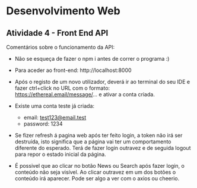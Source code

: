 # Desenvolvimento Web

## Atividade 4 - Front End API

Comentários sobre o funcionamento da API:

- Não se esqueça de fazer o npm i antes de correr o programa :)

- Para aceder ao front-end: http://localhost:8000

- Após o registo de um novo utilizador, deverá ir ao terminal do seu IDE e fazer ctrl+click no URL com o formato:  https://ethereal.email/message/... e ativar a conta criada.

- Existe uma conta teste já criada:

  - email: test123@email.test
  - password: 1234

- Se fizer refresh á pagina web após ter feito login, a token não irá ser destruída, isto significa que a página vai ter um comportamento diferente do esperado.
  Terá de fazer login outravez e de seguida logout para repor o estado inicial da página.
  
- É possivel que ao clicar no botão News ou Search após fazer login, o conteúdo não seja visível. Ao clicar outravez em um dos botões o conteúdo irá aparecer.
  Pode ser algo a ver com o axios ou cheerio.
